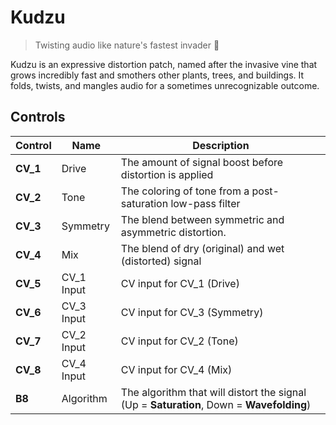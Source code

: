 # Kudzu

> Twisting audio like nature's fastest invader 🌿

Kudzu is an expressive distortion patch, named after the invasive vine that 
grows incredibly fast and smothers other plants, trees, and buildings.
It folds, twists, and mangles audio for a sometimes unrecognizable outcome. 

## Controls

| Control  | Name       | Description                                                                              |
|----------|------------|------------------------------------------------------------------------------------------|
| **CV_1** | Drive      | The amount of signal boost before distortion is applied                                  |
| **CV_2** | Tone       | The coloring of tone from a post-saturation low-pass filter                              |
| **CV_3** | Symmetry   | The blend between symmetric and asymmetric distortion.                                   |
| **CV_4** | Mix        | The blend of dry (original) and wet (distorted) signal                                   |
| **CV_5** | CV_1 Input | CV input for CV_1 (Drive)                                                                |
| **CV_6** | CV_3 Input | CV input for CV_3 (Symmetry)                                                             |
| **CV_7** | CV_2 Input | CV input for CV_2 (Tone)                                                                 |
| **CV_8** | CV_4 Input | CV input for CV_4 (Mix)                                                                  |
| **B8**   | Algorithm  | The algorithm that will distort the signal (Up = **Saturation**, Down = **Wavefolding**) |
